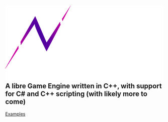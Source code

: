 ![typespace-logo.png](branding%2Ftypespace-logo.png)
A libre Game Engine written in C++, with support for C# and C++ scripting (with likely more to come)
---

[Examples](./Neutxample#readme)
